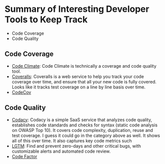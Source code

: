 # Summary of Interesting Developer Tools to Keep Track
* Code Coverage
* Code Quality


## Code Coverage
* [Code Climate](https://codeclimate.com): Code Climate is technically a coverage and code quality tool.
* [Coveralls](https://coveralls.io): Coveralls is a web service to help you track your code coverage over time, and ensure that all your new code is fully covered. Looks like it tracks test coverage on a line by line basis over time.
* [CodeCov](https://codecov.io/)


## Code Quality
* [Codacy](https://www.codacy.com/): Codacy is a simple SaaS service that analyzes code quality, establishes code standards and checks for syntax (static code analysis on OWASP Top 10). It covers code complexity, duplication, reuse and test coverage. I guess it could go in the category above as well. It shows all of this over time. It also captures key code metrics such 
* [LGTM](https://lgtm.com/): Find and prevent zero-days and other critical bugs, with customizable alerts and automated code review.
* [Code Factor](https://www.codefactor.io)
